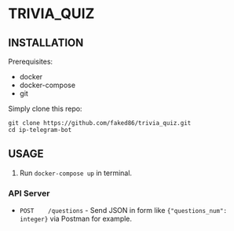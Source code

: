 # TRIVIA_QUIZ

## INSTALLATION

Prerequisites:
- docker
- docker-compose
- git

Simply clone this repo:

```
git clone https://github.com/faked86/trivia_quiz.git
cd ip-telegram-bot
```

## USAGE

1. Run `docker-compose up` in terminal.


### API Server

- `POST    /questions` - Send JSON in form like `{"questions_num": integer}` via Postman for example.